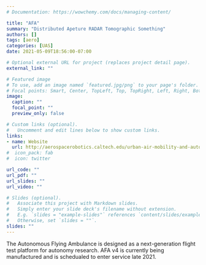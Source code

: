 ```yaml
---
# Documentation: https://wowchemy.com/docs/managing-content/

title: "AFA"
summary: "Distributed Apeture RADAR Tomographic Something"
authors: []
tags: [aero]
categories: [UAS]
date: 2021-05-09T18:56:00-07:00

# Optional external URL for project (replaces project detail page).
external_link: ""

# Featured image
# To use, add an image named `featured.jpg/png` to your page's folder.
# Focal points: Smart, Center, TopLeft, Top, TopRight, Left, Right, BottomLeft, Bottom, BottomRight.
image:
  caption: ""
  focal_point: ""
  preview_only: false

# Custom links (optional).
#   Uncomment and edit lines below to show custom links.
links:
- name: Website
  url: http://aerospacerobotics.caltech.edu/urban-air-mobility-and-autonomous-flying-cars
#  icon_pack: fab
#  icon: twitter

url_code: ""
url_pdf: ""
url_slides: ""
url_video: ""

# Slides (optional).
#   Associate this project with Markdown slides.
#   Simply enter your slide deck's filename without extension.
#   E.g. `slides = "example-slides"` references `content/slides/example-slides.md`.
#   Otherwise, set `slides = ""`.
slides: ""
---
```


The Autonomous Flying Ambulance is designed as a next-generation flight test platform for autonomy research.  AFA v4 is currently being manufactured and is schedualed to enter service late 2021.